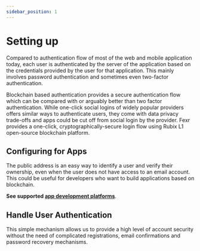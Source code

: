```yaml
---
sidebar_position: 1
---
```


# Setting up

Compared to authentication flow of most of the web and mobile application today, each user is authenticated by the server of the application based on the credentials provided by the user for that application. This mainly involves password authentication and sometimes even two-factor authentication.

Blockchain based authentication provides a secure authentication flow which can be compared with or arguably better than two factor authentication. While one-click social logins of widely popular providers offers similar ways to authenticate users, they come with data privacy trade-offs and apps could be cut off from social login by the provider. Fexr provides a one-click, cryptographically-secure login flow using Rubix L1 open-source blockchain platform.

## Configuring for Apps

The public address is an easy way to identify a user and verify their ownership, even when the user does not have access to an email account. This could be useful for developers who want to build applications based on blockchain.

**See supported [app development platforms](/developers/apis/platforms)**.

## Handle User Authentication

This simple mechanism allows us to provide a high level of account security without the need of complicated registrations, email confirmations and password recovery mechanisms.
